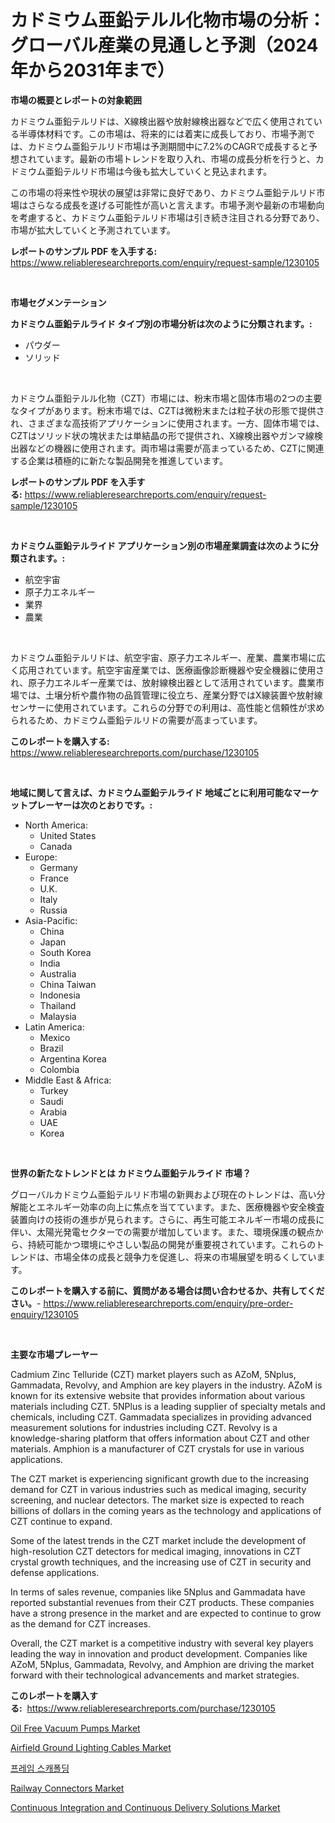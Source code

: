 <p><h1>カドミウム亜鉛テルル化物市場の分析：グローバル産業の見通しと予測（2024年から2031年まで）</h1></p><p><strong>市場の概要とレポートの対象範囲</strong></p>
<p><p>カドミウム亜鉛テルリドは、X線検出器や放射線検出器などで広く使用されている半導体材料です。この市場は、将来的には着実に成長しており、市場予測では、カドミウム亜鉛テルリド市場は予測期間中に7.2%のCAGRで成長すると予想されています。最新の市場トレンドを取り入れ、市場の成長分析を行うと、カドミウム亜鉛テルリド市場は今後も拡大していくと見込まれます。</p><p>この市場の将来性や現状の展望は非常に良好であり、カドミウム亜鉛テルリド市場はさらなる成長を遂げる可能性が高いと言えます。市場予測や最新の市場動向を考慮すると、カドミウム亜鉛テルリド市場は引き続き注目される分野であり、市場が拡大していくと予測されています。</p></p>
<p><strong>レポートのサンプル PDF を入手する:</strong> <a href="https://www.reliableresearchreports.com/enquiry/request-sample/1230105">https://www.reliableresearchreports.com/enquiry/request-sample/1230105</a></p>
<p>&nbsp;</p>
<p><strong>市場セグメンテーション</strong></p>
<p><strong>カドミウム亜鉛テルライド タイプ別の市場分析は次のように分類されます。:</strong></p>
<p><ul><li>パウダー</li><li>ソリッド</li></ul></p>
<p>&nbsp;</p>
<p><p>カドミウム亜鉛テルル化物（CZT）市場には、粉末市場と固体市場の2つの主要なタイプがあります。粉末市場では、CZTは微粉末または粒子状の形態で提供され、さまざまな高技術アプリケーションに使用されます。一方、固体市場では、CZTはソリッド状の塊状または単結晶の形で提供され、X線検出器やガンマ線検出器などの機器に使用されます。両市場は需要が高まっているため、CZTに関連する企業は積極的に新たな製品開発を推進しています。</p></p>
<p><strong>レポートのサンプル PDF を入手する:</strong>&nbsp;<a href="https://www.reliableresearchreports.com/enquiry/request-sample/1230105">https://www.reliableresearchreports.com/enquiry/request-sample/1230105</a></p>
<p>&nbsp;</p>
<p><strong> カドミウム亜鉛テルライド アプリケーション別の市場産業調査は次のように分類されます。:</strong></p>
<p><ul><li>航空宇宙</li><li>原子力エネルギー</li><li>業界</li><li>農業</li></ul></p>
<p>&nbsp;</p>
<p><p>カドミウム亜鉛テルリドは、航空宇宙、原子力エネルギー、産業、農業市場に広く応用されています。航空宇宙産業では、医療画像診断機器や安全機器に使用され、原子力エネルギー産業では、放射線検出器として活用されています。農業市場では、土壌分析や農作物の品質管理に役立ち、産業分野ではX線装置や放射線センサーに使用されています。これらの分野での利用は、高性能と信頼性が求められるため、カドミウム亜鉛テルリドの需要が高まっています。</p></p>
<p><strong>このレポートを購入する:</strong>&nbsp; <a href="https://www.reliableresearchreports.com/purchase/1230105">https://www.reliableresearchreports.com/purchase/1230105</a></p>
<p>&nbsp;</p>
<p><strong>地域に関して言えば、カドミウム亜鉛テルライド 地域ごとに利用可能なマーケットプレーヤーは次のとおりです。:</strong></p>
<p><ul>
    <li>
        North America:
        <ul>
            <li>United States</li>
            <li>Canada</li>
        </ul>
    </li>
    <li>
        Europe:
        <ul>
            <li>Germany</li>
            <li>France</li>
            <li>U.K.</li>
            <li>Italy</li>
            <li>Russia</li>
        </ul>
    </li>
    <li>
        Asia-Pacific:
        <ul>
            <li>China</li>
            <li>Japan</li>
            <li>South Korea</li>
            <li>India</li>
            <li>Australia</li>
            <li>China Taiwan</li>
            <li>Indonesia</li>
            <li>Thailand</li>
            <li>Malaysia</li>
        </ul>
    </li>
    <li>
        Latin America:
        <ul>
            <li>Mexico</li>
            <li>Brazil</li>
            <li>Argentina Korea</li>
            <li>Colombia</li>
        </ul>
    </li>
    <li>
        Middle East & Africa:
        <ul>
            <li>Turkey</li>
            <li>Saudi</li>
            <li>Arabia</li>
            <li>UAE</li>
            <li>Korea</li>
        </ul>
    </li>
    </ul></p>
<p>&nbsp;</p>
<p><strong>世界の新たなトレンドとは カドミウム亜鉛テルライド 市場？</strong></p>
<p><p>グローバルカドミウム亜鉛テルリド市場の新興および現在のトレンドは、高い分解能とエネルギー効率の向上に焦点を当てています。また、医療機器や安全検査装置向けの技術の進歩が見られます。さらに、再生可能エネルギー市場の成長に伴い、太陽光発電セクターでの需要が増加しています。また、環境保護の観点から、持続可能かつ環境にやさしい製品の開発が重要視されています。これらのトレンドは、市場全体の成長と競争力を促進し、将来の市場展望を明るくしています。</p></p>
<p><strong>このレポートを購入する前に、質問がある場合は問い合わせるか、共有してください。</strong>- <a href="https://www.reliableresearchreports.com/enquiry/pre-order-enquiry/1230105">https://www.reliableresearchreports.com/enquiry/pre-order-enquiry/1230105</a></p>
<p>&nbsp;</p>
<p><strong>主要な市場プレーヤー</strong></p>
<p><p>Cadmium Zinc Telluride (CZT) market players such as AZoM, 5Nplus, Gammadata, Revolvy, and Amphion are key players in the industry. AZoM is known for its extensive website that provides information about various materials including CZT. 5NPlus is a leading supplier of specialty metals and chemicals, including CZT. Gammadata specializes in providing advanced measurement solutions for industries including CZT. Revolvy is a knowledge-sharing platform that offers information about CZT and other materials. Amphion is a manufacturer of CZT crystals for use in various applications.</p><p>The CZT market is experiencing significant growth due to the increasing demand for CZT in various industries such as medical imaging, security screening, and nuclear detectors. The market size is expected to reach billions of dollars in the coming years as the technology and applications of CZT continue to expand.</p><p>Some of the latest trends in the CZT market include the development of high-resolution CZT detectors for medical imaging, innovations in CZT crystal growth techniques, and the increasing use of CZT in security and defense applications.</p><p>In terms of sales revenue, companies like 5Nplus and Gammadata have reported substantial revenues from their CZT products. These companies have a strong presence in the market and are expected to continue to grow as the demand for CZT increases.</p><p>Overall, the CZT market is a competitive industry with several key players leading the way in innovation and product development. Companies like AZoM, 5Nplus, Gammadata, Revolvy, and Amphion are driving the market forward with their technological advancements and market strategies.</p></p>
<p><strong>このレポートを購入する:</strong>&nbsp;&nbsp;<a href="https://www.reliableresearchreports.com/purchase/1230105">https://www.reliableresearchreports.com/purchase/1230105</a></p>
<p><p><a href="https://view.publitas.com/reportprime-1/oil-free-vacuum-pumps-market-size-and-growth-market-segmentation-regional-and-country-breakdowns-and-market-trends-for-period-from-2024-2031/">Oil Free Vacuum Pumps Market</a></p><p><a href="https://issuu.com/reportprime-2/docs/airfield-ground-lighting-cables-market-size-2030.p">Airfield Ground Lighting Cables Market</a></p><p><a href="https://github.com/hxzi07639916/Market-Research-Report-List-1/blob/main/91276813168.md">프레임 스캐폴딩</a></p><p><a href="https://rainy-horn-d69.notion.site/Global-Railway-Connectors-Market-by-Types-Applications-and-Major-Players-with-Regional-Growth-Rat-371903712a414c79b90ac89d982c00c5">Railway Connectors Market</a></p><p><a href="https://issuu.com/reportprime-2/docs/continuous-integration-and-continuous-delivery-sol">Continuous Integration and Continuous Delivery Solutions Market</a></p></p>